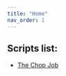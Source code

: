 ```yaml
---
title: "Home"
nav_order: 1
---
```


## Scripts list:

- [The Chop Job](https://frizkstudios.github.io/fivem-scripts-docs/docs/the_chop_job.html)
